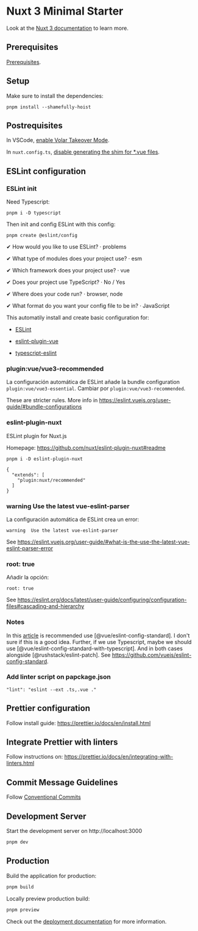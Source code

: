 # Nuxt 3 Minimal Starter

Look at the [Nuxt 3 documentation](https://nuxt.com/docs/getting-started/introduction) to learn more.

## Prerequisites

[Prerequisites](https://nuxt.com/docs/getting-started/installation#prerequisites).

## Setup

Make sure to install the dependencies:

```
pnpm install --shamefully-hoist
```

## Postrequisites

In VSCode, [enable Volar Takeover Mode](https://nuxt.com/docs/getting-started/installation#prerequisites).

In `nuxt.config.ts`, [disable generating the shim for \*.vue files](https://nuxt.com/docs/getting-started/installation#prerequisites).

## ESLint configuration

### ESLint init

Need Typescript:

```
pnpm i -D typescript
```

Then init and config ESLint with this config:

```
pnpm create @eslint/config
```

✔ How would you like to use ESLint? · problems

✔ What type of modules does your project use? · esm

✔ Which framework does your project use? · vue

✔ Does your project use TypeScript? · No / Yes

✔ Where does your code run? · browser, node

✔ What format do you want your config file to be in? · JavaScript

This automatily install and create basic configuration for:

- [ESLint](https://eslint.org/)

- [eslint-plugin-vue](https://eslint.vuejs.org/)

- [typescript-eslint](https://typescript-eslint.io/)

### plugin:vue/vue3-recommended

La configuración automática de ESLint añade la bundle configuration `plugin:vue/vue3-essential`.
Cambiar por `plugin:vue/vue3-recommended`.

These are stricter rules.
More info in https://eslint.vuejs.org/user-guide/#bundle-configurations

### eslint-plugin-nuxt

ESLint plugin for Nuxt.js

Homepage: https://github.com/nuxt/eslint-plugin-nuxt#readme

```
pnpm i -D eslint-plugin-nuxt
```

```
{
  "extends": [
    "plugin:nuxt/recommended"
  ]
}
```

### warning Use the latest vue-eslint-parser

La configuración automática de ESLint crea un error:

```
warning  Use the latest vue-eslint-parser
```

See https://eslint.vuejs.org/user-guide/#what-is-the-use-the-latest-vue-eslint-parser-error

### root: true

Añadir la opción:

```
root: true
```

See https://eslint.org/docs/latest/user-guide/configuring/configuration-files#cascading-and-hierarchy

### Notes

In this [article](https://itnext.io/nuxt-3-first-steps-c23d142405c4) is recommended use [@vue/eslint-config-standard]. I don't sure if this is a good idea. Further, if we use Typescript, maybe we should use [@vue/eslint-config-standard-with-typescript]. And in both cases alongside [@rushstack/eslint-patch]. See https://github.com/vuejs/eslint-config-standard.

### Add linter script on papckage.json

```
"lint": "eslint --ext .ts,.vue ."
```

## Prettier configuration

Follow install guide: https://prettier.io/docs/en/install.html

## Integrate Prettier with linters

Follow instructions on: https://prettier.io/docs/en/integrating-with-linters.html

## Commit Message Guidelines

Follow [Conventional Commits](https://www.conventionalcommits.org/en/v1.0.0/)

## Development Server

Start the development server on http://localhost:3000

```bash
pnpm dev
```

## Production

Build the application for production:

```bash
pnpm build
```

Locally preview production build:

```bash
pnpm preview
```

Check out the [deployment documentation](https://nuxt.com/docs/getting-started/deployment) for more information.
